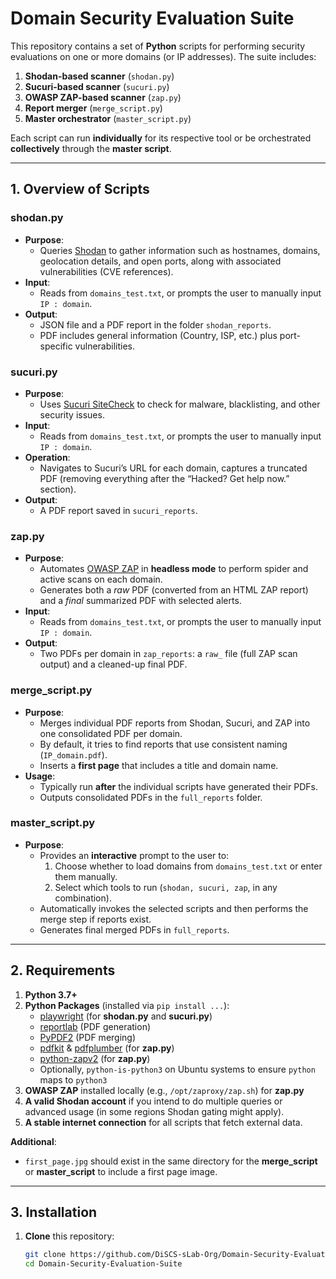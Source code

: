 # Domain Security Evaluation Suite

This repository contains a set of **Python** scripts for performing security evaluations on one or more domains (or IP addresses). The suite includes:

1. **Shodan-based scanner** (`shodan.py`)  
2. **Sucuri-based scanner** (`sucuri.py`)  
3. **OWASP ZAP-based scanner** (`zap.py`)  
4. **Report merger** (`merge_script.py`)  
5. **Master orchestrator** (`master_script.py`)

Each script can run **individually** for its respective tool or be orchestrated **collectively** through the **master script**.  

---

## 1. Overview of Scripts

### **shodan.py**
- **Purpose**:  
  - Queries [Shodan](https://www.shodan.io) to gather information such as hostnames, domains, geolocation details, and open ports, along with associated vulnerabilities (CVE references).  
- **Input**:  
  - Reads from `domains_test.txt`, or prompts the user to manually input `IP : domain`.  
- **Output**:  
  - JSON file and a PDF report in the folder `shodan_reports`.  
  - PDF includes general information (Country, ISP, etc.) plus port-specific vulnerabilities.

### **sucuri.py**
- **Purpose**:  
  - Uses [Sucuri SiteCheck](https://sitecheck.sucuri.net) to check for malware, blacklisting, and other security issues.  
- **Input**:  
  - Reads from `domains_test.txt`, or prompts the user to manually input `IP : domain`.  
- **Operation**:  
  - Navigates to Sucuri’s URL for each domain, captures a truncated PDF (removing everything after the “Hacked? Get help now.” section).  
- **Output**:  
  - A PDF report saved in `sucuri_reports`.

### **zap.py**
- **Purpose**:  
  - Automates [OWASP ZAP](https://www.zaproxy.org/) in **headless mode** to perform spider and active scans on each domain.  
  - Generates both a *raw* PDF (converted from an HTML ZAP report) and a *final* summarized PDF with selected alerts.  
- **Input**:  
  - Reads from `domains_test.txt`, or prompts the user to manually input `IP : domain`.  
- **Output**:  
  - Two PDFs per domain in `zap_reports`: a `raw_` file (full ZAP scan output) and a cleaned-up final PDF.

### **merge_script.py**
- **Purpose**:  
  - Merges individual PDF reports from Shodan, Sucuri, and ZAP into one consolidated PDF per domain.  
  - By default, it tries to find reports that use consistent naming (`IP_domain.pdf`).  
  - Inserts a **first page** that includes a title and domain name.  
- **Usage**:  
  - Typically run **after** the individual scripts have generated their PDFs.  
  - Outputs consolidated PDFs in the `full_reports` folder.

### **master_script.py**
- **Purpose**:  
  - Provides an **interactive** prompt to the user to:  
    1. Choose whether to load domains from `domains_test.txt` or enter them manually.  
    2. Select which tools to run (`shodan, sucuri, zap`, in any combination).  
  - Automatically invokes the selected scripts and then performs the merge step if reports exist.  
  - Generates final merged PDFs in `full_reports`.

---

## 2. Requirements

1. **Python 3.7+**  
2. **Python Packages** (installed via `pip install ...`):
   - [playwright](https://pypi.org/project/playwright/) (for **shodan.py** and **sucuri.py**)
   - [reportlab](https://pypi.org/project/reportlab/) (PDF generation)
   - [PyPDF2](https://pypi.org/project/PyPDF2/) (PDF merging)
   - [pdfkit](https://pypi.org/project/pdfkit/) & [pdfplumber](https://pypi.org/project/pdfplumber/) (for **zap.py**)
   - [python-zapv2](https://pypi.org/project/python-owasp-zap-v2.4/) (for **zap.py**)
   - Optionally, `python-is-python3` on Ubuntu systems to ensure `python` maps to `python3`
3. **OWASP ZAP** installed locally (e.g., `/opt/zaproxy/zap.sh`) for **zap.py**  
4. **A valid Shodan account** if you intend to do multiple queries or advanced usage (in some regions Shodan gating might apply).  
5. **A stable internet connection** for all scripts that fetch external data.  

**Additional**:  
- `first_page.jpg` should exist in the same directory for the **merge_script** or **master_script** to include a first page image.  

---

## 3. Installation

1. **Clone** this repository:
   ```bash
   git clone https://github.com/DiSCS-sLab-Org/Domain-Security-Evaluation-Suite.git
   cd Domain-Security-Evaluation-Suite
